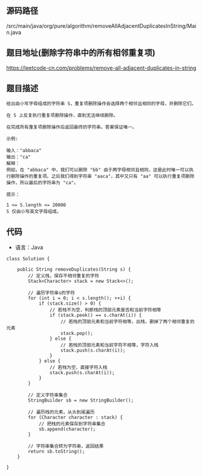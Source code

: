 ## 源码路径

/src/main/java/org/pure/algorithm/removeAllAdjacentDuplicatesInString/Main.java

## 题目地址(删除字符串中的所有相邻重复项)

https://leetcode-cn.com/problems/remove-all-adjacent-duplicates-in-string

## 题目描述

```
给出由小写字母组成的字符串 S，重复项删除操作会选择两个相邻且相同的字母，并删除它们。

在 S 上反复执行重复项删除操作，直到无法继续删除。

在完成所有重复项删除操作后返回最终的字符串。答案保证唯一。

示例:

输入："abbaca"
输出："ca"
解释：
例如，在 "abbaca" 中，我们可以删除 "bb" 由于两字母相邻且相同，这是此时唯一可以执行删除操作的重复项。之后我们得到字符串 "aaca"，其中又只有 "aa" 可以执行重复项删除操作，所以最后的字符串为 "ca"。

提示：

1 <= S.length <= 20000
S 仅由小写英文字母组成。
```

## 代码

- 语言：Java

```
class Solution {

    public String removeDuplicates(String s) {
        // 定义栈，保存不相邻重复的字符
        Stack<Character> stack = new Stack<>();

        // 遍历字符串s的字符
        for (int i = 0; i < s.length(); ++i) {
            if (stack.size() > 0) {
                // 若栈不为空，判断栈的顶部元素是否和当前字符相等
                if (stack.peek() == s.charAt(i)) {
                    // 若栈的顶部元素和当前字符相等，出栈，删掉了两个相邻重复的元素
                    stack.pop();
                } else {
                    // 若栈的顶部元素和当前字符不相等，字符入栈
                    stack.push(s.charAt(i));
                }
            } else {
                // 若栈为空，直接字符入栈
                stack.push(s.charAt(i));
            }
        }

        // 定义字符串集合
        StringBuilder sb = new StringBuilder();

        // 遍历栈的元素，从头到尾遍历
        for (Character character : stack) {
            // 把栈的元素保存到字符串集合
            sb.append(character);
        }
        
        // 字符串集合转为字符串，返回结果
        return sb.toString();
    }

}
```